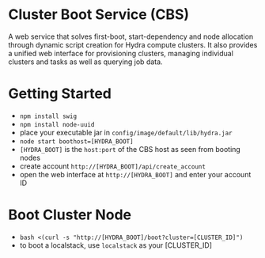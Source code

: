 Cluster Boot Service (CBS)
==========================

A web service that solves first-boot, start-dependency and node allocation through dynamic script
creation for Hydra compute clusters.  It also provides a unified web interface for provisioning
clusters, managing individual clusters and tasks as well as querying job data.

Getting Started
===============

 - ``npm install swig``
 - ``npm install node-uuid``
 - place your executable jar in ``config/image/default/lib/hydra.jar``
 - ``node start boothost=[HYDRA_BOOT]``
 - ``[HYDRA_BOOT]`` is the ``host:port`` of the CBS host as seen from booting nodes
 - create account  ``http://[HYDRA_BOOT]/api/create_account``
 - open the web interface at ``http://[HYDRA_BOOT]`` and enter your account ID

Boot Cluster Node
=================

 - ``bash <(curl -s "http://[HYDRA_BOOT]/boot?cluster=[CLUSTER_ID]")``
 - to boot a localstack, use ``localstack`` as your [CLUSTER_ID]

